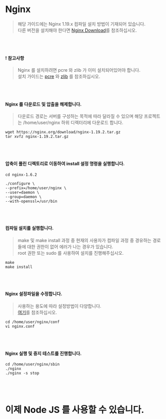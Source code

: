 # Nginx
> 해당 가이드에는 Nginx 1.19.x 컴파일 설치 방법이 기재되어 있습니다.  
다른 버전을 설치해야 한다면 [Nginx Download](https://nginx.org/en/download.html)를 참조하십시오.

<br/>
<br/>

#### ! 참고사항
> Nginx 를 설치하려면 pcre 와 zlib 가 이미 설치되어있어야 합니다.  
설치 가이드는 [pcre](https://github.com/ionio-dev/CentOS-Docs/blob/master/CentOS-Linux-release-7.7.1908-(Core)-DVD/guide/pcre_installation.md) 와 
[zlib](https://github.com/ionio-dev/CentOS-Docs/blob/master/CentOS-Linux-release-7.7.1908-(Core)-DVD/guide/zlib_installation.md) 를 참조하십시오.

<br/>
<br/>

#### Nginx 를 다운로드 및 압출을 해제합니다.
> 다운로드 경로는 서버를 구성하는 목적에 따라 달라질 수 있으며 해당 프로젝트는
/home/user/nginx 하위 디렉터리에 다운로드 합니다.
```
wget https://nginx.org/download/nginx-1.19.2.tar.gz
tar xvfz nginx-1.19.2.tar.gz
```

<br/>
<br/>

#### 압축이 풀린 디렉토리로 이동하여 install 설정 명령을 실행합니다.
```
cd nginx-1.6.2

./configure \
--prefix=/home/user/nginx \
--user=daemon \
--group=daemon \
--with-openssl=/usr/bin
```

<br/>
<br/>

#### 컴파일 설치를 실행합니다.
> make 및 make install 과정 중 현재의 사용자가 컴파일 과정 중 경유하는 경로들에 대한 권한이 없어 에러가 나는 경우가 있습니다.   
root 권한 또는 sudo 를 사용하여 설치를 진행해주십시오.
```
make
make install
```

<br/>
<br/>

#### Nginx 설정파일을 수정합니다.
> 사용하는 용도에 따라 설정방법이 다양합니다.   
[여기](https://12bme.tistory.com/366)를 참조하십시오.
```
cd /home/user/nginx/conf
vi nginx.conf
```

<br/>
<br/>

#### Nginx 실행 및 중지 테스트를 진행합니다.
```
cd /home/user/nginx/sbin
./nginx
./nginx -s stop
```

<br/>
<br/>

# 이제 Node JS 를 사용할 수 있습니다. 
<br/>
<br/>



